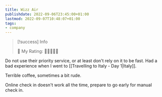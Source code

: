 ```yaml
---
title: Wizz Air
publishdate: 2022-09-06T23:45:00+01:00
lastmod: 2022-09-07T10:48:07+01:00
tags: 
- company
---
```






> [!success] Info 
 > 
 > 🤔 My Rating: 💙💙🖤🖤🖤 <br> 



Do not use their priority service, or at least don't rely on it to be fast. Had a bad experience when I went to [[Travelling to Italy - Day 1|Italy]].



Terrible coffee, sometimes a bit rude.



Online check in doesn't work all the time, prepare to go early for manual check in.



